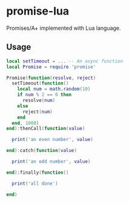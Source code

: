 # promise-lua
Promises/A+ implemented with Lua language.

## Usage
```lua
local setTimeout = ... -- An async function
local Promise = require 'promise'

Promise(function(resolve, reject)
  setTimeout(function()
    local num = math.random(10)
    if num % 2 == 0 then
      resolve(num)
    else
      reject(num)
    end
  end, 1000)
end):thenCall(function(value)

  print('an even number', value)

end):catch(function(value)

  print('an odd number', value)

end):finally(function()

  print('all done')

end)
```

